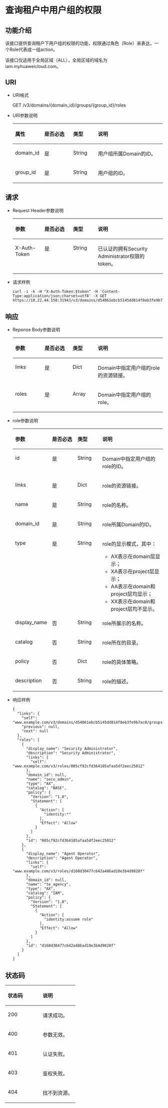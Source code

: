 # 查询租户中用户组的权限<a name="ZH-CN_TOPIC_0110484998"></a>

## 功能介绍<a name="section495175389414"></a>

该接口提供查询租户下用户组的权限的功能，权限通过角色（Role）来表达，一个Role代表成一组action。

该接口仅适用于全局区域（ALL），全局区域的域名为iam.myhuaweicloud.com。

## URI<a name="section3019338085013"></a>

-   URI格式

    GET /v3/domains/\{domain\_id\}/groups/\{group\_id\}/roles

-   URI参数说明

    <a name="zh-cn_topic_0032920307_table36168141"></a>
    <table><thead align="left"><tr id="zh-cn_topic_0032920307_row15662289"><th class="cellrowborder" valign="top" width="19.36%" id="mcps1.1.5.1.1"><p id="zh-cn_topic_0032920307_p60685926"><a name="zh-cn_topic_0032920307_p60685926"></a><a name="zh-cn_topic_0032920307_p60685926"></a>属性</p>
    </th>
    <th class="cellrowborder" valign="top" width="19.24%" id="mcps1.1.5.1.2"><p id="zh-cn_topic_0032920307_p16612996"><a name="zh-cn_topic_0032920307_p16612996"></a><a name="zh-cn_topic_0032920307_p16612996"></a>是否必选</p>
    </th>
    <th class="cellrowborder" valign="top" width="16.520000000000003%" id="mcps1.1.5.1.3"><p id="zh-cn_topic_0032920307_p3475410"><a name="zh-cn_topic_0032920307_p3475410"></a><a name="zh-cn_topic_0032920307_p3475410"></a>类型</p>
    </th>
    <th class="cellrowborder" valign="top" width="44.879999999999995%" id="mcps1.1.5.1.4"><p id="zh-cn_topic_0032920307_p13072760"><a name="zh-cn_topic_0032920307_p13072760"></a><a name="zh-cn_topic_0032920307_p13072760"></a>说明</p>
    </th>
    </tr>
    </thead>
    <tbody><tr id="zh-cn_topic_0032920307_row52260639"><td class="cellrowborder" valign="top" width="19.36%" headers="mcps1.1.5.1.1 "><p id="zh-cn_topic_0032920307_p5253358"><a name="zh-cn_topic_0032920307_p5253358"></a><a name="zh-cn_topic_0032920307_p5253358"></a>domain_id</p>
    </td>
    <td class="cellrowborder" valign="top" width="19.24%" headers="mcps1.1.5.1.2 "><p id="zh-cn_topic_0032920307_p22868878"><a name="zh-cn_topic_0032920307_p22868878"></a><a name="zh-cn_topic_0032920307_p22868878"></a>是</p>
    </td>
    <td class="cellrowborder" valign="top" width="16.520000000000003%" headers="mcps1.1.5.1.3 "><p id="zh-cn_topic_0032920307_p40439847"><a name="zh-cn_topic_0032920307_p40439847"></a><a name="zh-cn_topic_0032920307_p40439847"></a>String</p>
    </td>
    <td class="cellrowborder" valign="top" width="44.879999999999995%" headers="mcps1.1.5.1.4 "><p id="zh-cn_topic_0032920307_p54402144"><a name="zh-cn_topic_0032920307_p54402144"></a><a name="zh-cn_topic_0032920307_p54402144"></a>用户组所属Domain的ID。</p>
    </td>
    </tr>
    <tr id="zh-cn_topic_0032920307_row19857248"><td class="cellrowborder" valign="top" width="19.36%" headers="mcps1.1.5.1.1 "><p id="zh-cn_topic_0032920307_p64933228"><a name="zh-cn_topic_0032920307_p64933228"></a><a name="zh-cn_topic_0032920307_p64933228"></a>group_id</p>
    </td>
    <td class="cellrowborder" valign="top" width="19.24%" headers="mcps1.1.5.1.2 "><p id="zh-cn_topic_0032920307_p25100141"><a name="zh-cn_topic_0032920307_p25100141"></a><a name="zh-cn_topic_0032920307_p25100141"></a>是</p>
    </td>
    <td class="cellrowborder" valign="top" width="16.520000000000003%" headers="mcps1.1.5.1.3 "><p id="zh-cn_topic_0032920307_p19845579"><a name="zh-cn_topic_0032920307_p19845579"></a><a name="zh-cn_topic_0032920307_p19845579"></a>String</p>
    </td>
    <td class="cellrowborder" valign="top" width="44.879999999999995%" headers="mcps1.1.5.1.4 "><p id="zh-cn_topic_0032920307_p63988077"><a name="zh-cn_topic_0032920307_p63988077"></a><a name="zh-cn_topic_0032920307_p63988077"></a>用户组的ID。</p>
    </td>
    </tr>
    </tbody>
    </table>


## 请求<a name="section1437107585444"></a>

-   Request Header参数说明

    <a name="zh-cn_topic_0032920307_table21736211"></a>
    <table><thead align="left"><tr id="zh-cn_topic_0032920307_row48433347"><th class="cellrowborder" valign="top" width="19.498050194980504%" id="mcps1.1.5.1.1"><p id="zh-cn_topic_0032920307_p30787047"><a name="zh-cn_topic_0032920307_p30787047"></a><a name="zh-cn_topic_0032920307_p30787047"></a>参数</p>
    </th>
    <th class="cellrowborder" valign="top" width="19.058094190580942%" id="mcps1.1.5.1.2"><p id="zh-cn_topic_0032920307_p10722842"><a name="zh-cn_topic_0032920307_p10722842"></a><a name="zh-cn_topic_0032920307_p10722842"></a>是否必选</p>
    </th>
    <th class="cellrowborder" valign="top" width="16.548345165483454%" id="mcps1.1.5.1.3"><p id="zh-cn_topic_0032920307_p63243911"><a name="zh-cn_topic_0032920307_p63243911"></a><a name="zh-cn_topic_0032920307_p63243911"></a>类型</p>
    </th>
    <th class="cellrowborder" valign="top" width="44.89551044895511%" id="mcps1.1.5.1.4"><p id="zh-cn_topic_0032920307_p22483156"><a name="zh-cn_topic_0032920307_p22483156"></a><a name="zh-cn_topic_0032920307_p22483156"></a>说明</p>
    </th>
    </tr>
    </thead>
    <tbody><tr id="zh-cn_topic_0032920307_row39604502"><td class="cellrowborder" valign="top" width="19.498050194980504%" headers="mcps1.1.5.1.1 "><p id="zh-cn_topic_0032920307_p53848109"><a name="zh-cn_topic_0032920307_p53848109"></a><a name="zh-cn_topic_0032920307_p53848109"></a>X-Auth-Token</p>
    </td>
    <td class="cellrowborder" valign="top" width="19.058094190580942%" headers="mcps1.1.5.1.2 "><p id="zh-cn_topic_0032920307_p66729601"><a name="zh-cn_topic_0032920307_p66729601"></a><a name="zh-cn_topic_0032920307_p66729601"></a>是</p>
    </td>
    <td class="cellrowborder" valign="top" width="16.548345165483454%" headers="mcps1.1.5.1.3 "><p id="zh-cn_topic_0032920307_p36388601"><a name="zh-cn_topic_0032920307_p36388601"></a><a name="zh-cn_topic_0032920307_p36388601"></a>String</p>
    </td>
    <td class="cellrowborder" valign="top" width="44.89551044895511%" headers="mcps1.1.5.1.4 "><p id="p2370102611150"><a name="p2370102611150"></a><a name="p2370102611150"></a>已认证的拥有Security Administrator权限的token。</p>
    </td>
    </tr>
    </tbody>
    </table>


-   请求样例

    ```
    curl -i -k -H "X-Auth-Token:$token" -H 'Content-Type:application/json;charset=utf8' -X GET https://10.22.44.158:31943/v3/domains/d54061ebcb5145dd814f8eb3fe9b7ac0/groups/47d79cabc2cf4c35b13493d919a5bb3d/roles
    ```


## 响应<a name="section422798898594"></a>

-   Reponse Body参数说明

    <a name="table1056195410010"></a>
    <table><thead align="left"><tr id="row2747156110010"><th class="cellrowborder" valign="top" width="19.598040195980403%" id="mcps1.1.5.1.1"><p id="p447620910517"><a name="p447620910517"></a><a name="p447620910517"></a>参数</p>
    </th>
    <th class="cellrowborder" valign="top" width="18.72812718728127%" id="mcps1.1.5.1.2"><p id="p104611709598"><a name="p104611709598"></a><a name="p104611709598"></a>是否必选</p>
    </th>
    <th class="cellrowborder" valign="top" width="16.798320167983203%" id="mcps1.1.5.1.3"><p id="p755696810517"><a name="p755696810517"></a><a name="p755696810517"></a>类型</p>
    </th>
    <th class="cellrowborder" valign="top" width="44.875512448755124%" id="mcps1.1.5.1.4"><p id="p6407638510517"><a name="p6407638510517"></a><a name="p6407638510517"></a>说明</p>
    </th>
    </tr>
    </thead>
    <tbody><tr id="row570214510010"><td class="cellrowborder" valign="top" width="19.598040195980403%" headers="mcps1.1.5.1.1 "><p id="p5922062510010"><a name="p5922062510010"></a><a name="p5922062510010"></a>links</p>
    </td>
    <td class="cellrowborder" valign="top" width="18.72812718728127%" headers="mcps1.1.5.1.2 "><p id="p204615075916"><a name="p204615075916"></a><a name="p204615075916"></a>是</p>
    </td>
    <td class="cellrowborder" valign="top" width="16.798320167983203%" headers="mcps1.1.5.1.3 "><p id="p5331155510010"><a name="p5331155510010"></a><a name="p5331155510010"></a>Dict</p>
    </td>
    <td class="cellrowborder" valign="top" width="44.875512448755124%" headers="mcps1.1.5.1.4 "><p id="p2326866010010"><a name="p2326866010010"></a><a name="p2326866010010"></a>Domain中指定用户组的role的资源链接。</p>
    </td>
    </tr>
    <tr id="row809135110010"><td class="cellrowborder" valign="top" width="19.598040195980403%" headers="mcps1.1.5.1.1 "><p id="p5141972010010"><a name="p5141972010010"></a><a name="p5141972010010"></a>roles</p>
    </td>
    <td class="cellrowborder" valign="top" width="18.72812718728127%" headers="mcps1.1.5.1.2 "><p id="p14617011592"><a name="p14617011592"></a><a name="p14617011592"></a>是</p>
    </td>
    <td class="cellrowborder" valign="top" width="16.798320167983203%" headers="mcps1.1.5.1.3 "><p id="p852996010010"><a name="p852996010010"></a><a name="p852996010010"></a>Array</p>
    </td>
    <td class="cellrowborder" valign="top" width="44.875512448755124%" headers="mcps1.1.5.1.4 "><p id="p1983818310010"><a name="p1983818310010"></a><a name="p1983818310010"></a>Domain中指定用户组的role。</p>
    </td>
    </tr>
    </tbody>
    </table>


-   role参数说明

    <a name="table4865996110948"></a>
    <table><thead align="left"><tr id="row3498648810948"><th class="cellrowborder" valign="top" width="19.7%" id="mcps1.1.5.1.1"><p id="p1533325610948"><a name="p1533325610948"></a><a name="p1533325610948"></a>参数</p>
    </th>
    <th class="cellrowborder" valign="top" width="18.42%" id="mcps1.1.5.1.2"><p id="p10590906115538"><a name="p10590906115538"></a><a name="p10590906115538"></a>是否必选</p>
    </th>
    <th class="cellrowborder" valign="top" width="17.07%" id="mcps1.1.5.1.3"><p id="p3403423310948"><a name="p3403423310948"></a><a name="p3403423310948"></a>类型</p>
    </th>
    <th class="cellrowborder" valign="top" width="44.81%" id="mcps1.1.5.1.4"><p id="p530949010948"><a name="p530949010948"></a><a name="p530949010948"></a>说明</p>
    </th>
    </tr>
    </thead>
    <tbody><tr id="row61939585101142"><td class="cellrowborder" valign="top" width="19.7%" headers="mcps1.1.5.1.1 "><p id="p20585353101142"><a name="p20585353101142"></a><a name="p20585353101142"></a>id</p>
    </td>
    <td class="cellrowborder" valign="top" width="18.42%" headers="mcps1.1.5.1.2 "><p id="p50116851115538"><a name="p50116851115538"></a><a name="p50116851115538"></a>是</p>
    </td>
    <td class="cellrowborder" valign="top" width="17.07%" headers="mcps1.1.5.1.3 "><p id="p56800915101142"><a name="p56800915101142"></a><a name="p56800915101142"></a>String</p>
    </td>
    <td class="cellrowborder" valign="top" width="44.81%" headers="mcps1.1.5.1.4 "><p id="p37471393101142"><a name="p37471393101142"></a><a name="p37471393101142"></a>Domain中指定用户组的role的ID。</p>
    </td>
    </tr>
    <tr id="row66853790101157"><td class="cellrowborder" valign="top" width="19.7%" headers="mcps1.1.5.1.1 "><p id="p64813205101157"><a name="p64813205101157"></a><a name="p64813205101157"></a>links</p>
    </td>
    <td class="cellrowborder" valign="top" width="18.42%" headers="mcps1.1.5.1.2 "><p id="p23546155115538"><a name="p23546155115538"></a><a name="p23546155115538"></a>是</p>
    </td>
    <td class="cellrowborder" valign="top" width="17.07%" headers="mcps1.1.5.1.3 "><p id="p15378285101157"><a name="p15378285101157"></a><a name="p15378285101157"></a>Dict</p>
    </td>
    <td class="cellrowborder" valign="top" width="44.81%" headers="mcps1.1.5.1.4 "><p id="p37681557101157"><a name="p37681557101157"></a><a name="p37681557101157"></a>role的资源链接。</p>
    </td>
    </tr>
    <tr id="row5718865710123"><td class="cellrowborder" valign="top" width="19.7%" headers="mcps1.1.5.1.1 "><p id="p4493586710123"><a name="p4493586710123"></a><a name="p4493586710123"></a>name</p>
    </td>
    <td class="cellrowborder" valign="top" width="18.42%" headers="mcps1.1.5.1.2 "><p id="p64464139115538"><a name="p64464139115538"></a><a name="p64464139115538"></a>是</p>
    </td>
    <td class="cellrowborder" valign="top" width="17.07%" headers="mcps1.1.5.1.3 "><p id="p1592658110123"><a name="p1592658110123"></a><a name="p1592658110123"></a>String</p>
    </td>
    <td class="cellrowborder" valign="top" width="44.81%" headers="mcps1.1.5.1.4 "><p id="p1498466710123"><a name="p1498466710123"></a><a name="p1498466710123"></a>role的名称。</p>
    </td>
    </tr>
    <tr id="row50591084115558"><td class="cellrowborder" valign="top" width="19.7%" headers="mcps1.1.5.1.1 "><p id="p20825605115558"><a name="p20825605115558"></a><a name="p20825605115558"></a>domain_id</p>
    </td>
    <td class="cellrowborder" valign="top" width="18.42%" headers="mcps1.1.5.1.2 "><p id="p16657053115558"><a name="p16657053115558"></a><a name="p16657053115558"></a>是</p>
    </td>
    <td class="cellrowborder" valign="top" width="17.07%" headers="mcps1.1.5.1.3 "><p id="p29023453115558"><a name="p29023453115558"></a><a name="p29023453115558"></a>String</p>
    </td>
    <td class="cellrowborder" valign="top" width="44.81%" headers="mcps1.1.5.1.4 "><p id="p9247213115558"><a name="p9247213115558"></a><a name="p9247213115558"></a>role所属Domain的ID。</p>
    </td>
    </tr>
    <tr id="row208473342511"><td class="cellrowborder" valign="top" width="19.7%" headers="mcps1.1.5.1.1 "><p id="p1319017613253"><a name="p1319017613253"></a><a name="p1319017613253"></a>type</p>
    </td>
    <td class="cellrowborder" valign="top" width="18.42%" headers="mcps1.1.5.1.2 "><p id="p41901265250"><a name="p41901265250"></a><a name="p41901265250"></a>是</p>
    </td>
    <td class="cellrowborder" valign="top" width="17.07%" headers="mcps1.1.5.1.3 "><p id="p14190116132515"><a name="p14190116132515"></a><a name="p14190116132515"></a>String</p>
    </td>
    <td class="cellrowborder" valign="top" width="44.81%" headers="mcps1.1.5.1.4 "><p id="p151901868258"><a name="p151901868258"></a><a name="p151901868258"></a>role的显示模式，其中：</p>
    <a name="ul27401739111556"></a><a name="ul27401739111556"></a><ul id="ul27401739111556"><li>AX表示在domain层显示；</li><li>XA表示在project层显示；</li><li>AA表示在domain和project层均显示；</li><li>XX表示在domain和project层均不显示。</li></ul>
    </td>
    </tr>
    <tr id="row6891701115550"><td class="cellrowborder" valign="top" width="19.7%" headers="mcps1.1.5.1.1 "><p id="p15500711115550"><a name="p15500711115550"></a><a name="p15500711115550"></a>display_name</p>
    </td>
    <td class="cellrowborder" valign="top" width="18.42%" headers="mcps1.1.5.1.2 "><p id="p30164781115550"><a name="p30164781115550"></a><a name="p30164781115550"></a>否</p>
    </td>
    <td class="cellrowborder" valign="top" width="17.07%" headers="mcps1.1.5.1.3 "><p id="p26432842115550"><a name="p26432842115550"></a><a name="p26432842115550"></a>String</p>
    </td>
    <td class="cellrowborder" valign="top" width="44.81%" headers="mcps1.1.5.1.4 "><p id="p48067110115550"><a name="p48067110115550"></a><a name="p48067110115550"></a>role所展示的名称。</p>
    </td>
    </tr>
    <tr id="row16603785115550"><td class="cellrowborder" valign="top" width="19.7%" headers="mcps1.1.5.1.1 "><p id="p37141172115550"><a name="p37141172115550"></a><a name="p37141172115550"></a>catalog</p>
    </td>
    <td class="cellrowborder" valign="top" width="18.42%" headers="mcps1.1.5.1.2 "><p id="p9932742115550"><a name="p9932742115550"></a><a name="p9932742115550"></a>否</p>
    </td>
    <td class="cellrowborder" valign="top" width="17.07%" headers="mcps1.1.5.1.3 "><p id="p59226932115550"><a name="p59226932115550"></a><a name="p59226932115550"></a>String</p>
    </td>
    <td class="cellrowborder" valign="top" width="44.81%" headers="mcps1.1.5.1.4 "><p id="p27190757115550"><a name="p27190757115550"></a><a name="p27190757115550"></a>role所在的目录。</p>
    </td>
    </tr>
    <tr id="row45030537115550"><td class="cellrowborder" valign="top" width="19.7%" headers="mcps1.1.5.1.1 "><p id="p24381126115550"><a name="p24381126115550"></a><a name="p24381126115550"></a>policy</p>
    </td>
    <td class="cellrowborder" valign="top" width="18.42%" headers="mcps1.1.5.1.2 "><p id="p25820479115550"><a name="p25820479115550"></a><a name="p25820479115550"></a>否</p>
    </td>
    <td class="cellrowborder" valign="top" width="17.07%" headers="mcps1.1.5.1.3 "><p id="p4657591115550"><a name="p4657591115550"></a><a name="p4657591115550"></a>Dict</p>
    </td>
    <td class="cellrowborder" valign="top" width="44.81%" headers="mcps1.1.5.1.4 "><p id="p33021399115550"><a name="p33021399115550"></a><a name="p33021399115550"></a>role的具体策略。</p>
    </td>
    </tr>
    <tr id="row21982282115550"><td class="cellrowborder" valign="top" width="19.7%" headers="mcps1.1.5.1.1 "><p id="p36846166115550"><a name="p36846166115550"></a><a name="p36846166115550"></a>description</p>
    </td>
    <td class="cellrowborder" valign="top" width="18.42%" headers="mcps1.1.5.1.2 "><p id="p58089279115550"><a name="p58089279115550"></a><a name="p58089279115550"></a>否</p>
    </td>
    <td class="cellrowborder" valign="top" width="17.07%" headers="mcps1.1.5.1.3 "><p id="p21944492115550"><a name="p21944492115550"></a><a name="p21944492115550"></a>String</p>
    </td>
    <td class="cellrowborder" valign="top" width="44.81%" headers="mcps1.1.5.1.4 "><p id="p28044037115550"><a name="p28044037115550"></a><a name="p28044037115550"></a>role的描述。</p>
    </td>
    </tr>
    </tbody>
    </table>

-   响应样例

    ```
    {
      "links": {
        "self": "www.example.com/v3/domains/d54061ebcb5145dd814f8eb3fe9b7ac0/groups/47d79cabc2cf4c35b13493d919a5bb3d/roles",
        "previous": null,
        "next": null
      },
      "roles": [
        {
          "display_name": "Security Administrator",
          "description": "Security Administrator",
          "links": {
            "self": "www.example.com/v3/roles/005cf92cfd364105afaa5df2eec25012"
          },
          "domain_id": null,
          "name": "secu_admin",
          "type": "AX",
          "catalog": "BASE",
          "policy": {
            "Version": "1.0",
            "Statement": [
              {
                "Action": [
                  "identity:*"
                ],
                "Effect": "Allow"
              }
            ]
          },
          "id": "005cf92cfd364105afaa5df2eec25012"
        },
        {
          "display_name": "Agent Operator",
          "description": "Agent Operator",
          "links": {
            "self": "www.example.com/v3/roles/d160d30477c642a486ad10e3b4d9820f"
          },
          "domain_id": null,
          "name": "te_agency",
          "type": "AX",
          "catalog": "IAM",
          "policy": {
            "Version": "1.0",
            "Statement": [
              {
                "Action": [
                  "identity:assume role"
                ],
                "Effect": "Allow"
              }
            ]
          },
          "id": "d160d30477c642a486ad10e3b4d9820f"
        }
      ]
    }
    ```


## 状态码<a name="section5556784894735"></a>

<a name="zh-cn_topic_0032920307_table25927028"></a>
<table><thead align="left"><tr id="zh-cn_topic_0032920307_row10578662"><th class="cellrowborder" valign="top" width="50%" id="mcps1.1.3.1.1"><p id="zh-cn_topic_0032920307_p51565323"><a name="zh-cn_topic_0032920307_p51565323"></a><a name="zh-cn_topic_0032920307_p51565323"></a>状态码</p>
</th>
<th class="cellrowborder" valign="top" width="50%" id="mcps1.1.3.1.2"><p id="zh-cn_topic_0032920307_p16041657"><a name="zh-cn_topic_0032920307_p16041657"></a><a name="zh-cn_topic_0032920307_p16041657"></a>说明</p>
</th>
</tr>
</thead>
<tbody><tr id="zh-cn_topic_0032920307_row24305815"><td class="cellrowborder" valign="top" width="50%" headers="mcps1.1.3.1.1 "><p id="zh-cn_topic_0032920307_p22613965"><a name="zh-cn_topic_0032920307_p22613965"></a><a name="zh-cn_topic_0032920307_p22613965"></a>200</p>
</td>
<td class="cellrowborder" valign="top" width="50%" headers="mcps1.1.3.1.2 "><p id="zh-cn_topic_0032920307_p19791876"><a name="zh-cn_topic_0032920307_p19791876"></a><a name="zh-cn_topic_0032920307_p19791876"></a>请求成功。</p>
</td>
</tr>
<tr id="zh-cn_topic_0032920307_row43909159"><td class="cellrowborder" valign="top" width="50%" headers="mcps1.1.3.1.1 "><p id="zh-cn_topic_0032920307_p66980994"><a name="zh-cn_topic_0032920307_p66980994"></a><a name="zh-cn_topic_0032920307_p66980994"></a>400</p>
</td>
<td class="cellrowborder" valign="top" width="50%" headers="mcps1.1.3.1.2 "><p id="zh-cn_topic_0032920307_p56751409"><a name="zh-cn_topic_0032920307_p56751409"></a><a name="zh-cn_topic_0032920307_p56751409"></a>参数无效。</p>
</td>
</tr>
<tr id="row460808479497"><td class="cellrowborder" valign="top" width="50%" headers="mcps1.1.3.1.1 "><p id="p120744399497"><a name="p120744399497"></a><a name="p120744399497"></a>401</p>
</td>
<td class="cellrowborder" valign="top" width="50%" headers="mcps1.1.3.1.2 "><p id="p385055099497"><a name="p385055099497"></a><a name="p385055099497"></a>认证失败。</p>
</td>
</tr>
<tr id="zh-cn_topic_0032920307_row41000636"><td class="cellrowborder" valign="top" width="50%" headers="mcps1.1.3.1.1 "><p id="zh-cn_topic_0032920307_p32717189"><a name="zh-cn_topic_0032920307_p32717189"></a><a name="zh-cn_topic_0032920307_p32717189"></a>403</p>
</td>
<td class="cellrowborder" valign="top" width="50%" headers="mcps1.1.3.1.2 "><p id="zh-cn_topic_0032920307_p32846614"><a name="zh-cn_topic_0032920307_p32846614"></a><a name="zh-cn_topic_0032920307_p32846614"></a>鉴权失败。</p>
</td>
</tr>
<tr id="row50810180103625"><td class="cellrowborder" valign="top" width="50%" headers="mcps1.1.3.1.1 "><p id="p21983945103625"><a name="p21983945103625"></a><a name="p21983945103625"></a>404</p>
</td>
<td class="cellrowborder" valign="top" width="50%" headers="mcps1.1.3.1.2 "><p id="p35869143103625"><a name="p35869143103625"></a><a name="p35869143103625"></a>找不到资源。</p>
</td>
</tr>
</tbody>
</table>


